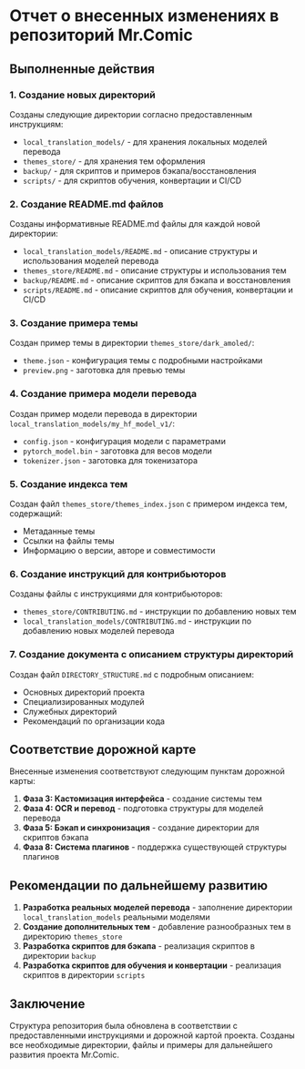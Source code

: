 # Отчет о внесенных изменениях в репозиторий Mr.Comic

## Выполненные действия

### 1. Создание новых директорий

Созданы следующие директории согласно предоставленным инструкциям:
- `local_translation_models/` - для хранения локальных моделей перевода
- `themes_store/` - для хранения тем оформления
- `backup/` - для скриптов и примеров бэкапа/восстановления
- `scripts/` - для скриптов обучения, конвертации и CI/CD

### 2. Создание README.md файлов

Созданы информативные README.md файлы для каждой новой директории:
- `local_translation_models/README.md` - описание структуры и использования моделей перевода
- `themes_store/README.md` - описание структуры и использования тем
- `backup/README.md` - описание скриптов для бэкапа и восстановления
- `scripts/README.md` - описание скриптов для обучения, конвертации и CI/CD

### 3. Создание примера темы

Создан пример темы в директории `themes_store/dark_amoled/`:
- `theme.json` - конфигурация темы с подробными настройками
- `preview.png` - заготовка для превью темы

### 4. Создание примера модели перевода

Создан пример модели перевода в директории `local_translation_models/my_hf_model_v1/`:
- `config.json` - конфигурация модели с параметрами
- `pytorch_model.bin` - заготовка для весов модели
- `tokenizer.json` - заготовка для токенизатора

### 5. Создание индекса тем

Создан файл `themes_store/themes_index.json` с примером индекса тем, содержащий:
- Метаданные темы
- Ссылки на файлы темы
- Информацию о версии, авторе и совместимости

### 6. Создание инструкций для контрибьюторов

Созданы файлы с инструкциями для контрибьюторов:
- `themes_store/CONTRIBUTING.md` - инструкции по добавлению новых тем
- `local_translation_models/CONTRIBUTING.md` - инструкции по добавлению новых моделей перевода

### 7. Создание документа с описанием структуры директорий

Создан файл `DIRECTORY_STRUCTURE.md` с подробным описанием:
- Основных директорий проекта
- Специализированных модулей
- Служебных директорий
- Рекомендаций по организации кода

## Соответствие дорожной карте

Внесенные изменения соответствуют следующим пунктам дорожной карты:
1. **Фаза 3: Кастомизация интерфейса** - создание системы тем
2. **Фаза 4: OCR и перевод** - подготовка структуры для моделей перевода
3. **Фаза 5: Бэкап и синхронизация** - создание директории для скриптов бэкапа
4. **Фаза 8: Система плагинов** - поддержка существующей структуры плагинов

## Рекомендации по дальнейшему развитию

1. **Разработка реальных моделей перевода** - заполнение директории `local_translation_models` реальными моделями
2. **Создание дополнительных тем** - добавление разнообразных тем в директорию `themes_store`
3. **Разработка скриптов для бэкапа** - реализация скриптов в директории `backup`
4. **Разработка скриптов для обучения и конвертации** - реализация скриптов в директории `scripts`

## Заключение

Структура репозитория была обновлена в соответствии с предоставленными инструкциями и дорожной картой проекта. Созданы все необходимые директории, файлы и примеры для дальнейшего развития проекта Mr.Comic.

